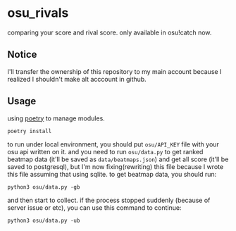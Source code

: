 # osu_rivals

comparing your score and rival score. only available in osu!catch now.

## Notice

I'll transfer the ownership of this repository to my main account because I realized I shouldn't make alt acccount in github.

## Usage

using [poetry](https://python-poetry.org/) to manage modules.

```
poetry install
```

to run under local environment, you should put `osu/API_KEY` file with your osu api written on it.
and you need to run `osu/data.py` to get ranked beatmap data (it'll be saved as `data/beatmaps.json`) and get all score (it'll be saved to postgresql), but I'm now fixing(rewriting) this file because I wrote this file assuming that using sqlite.
to get beatmap data, you should run:

```
python3 osu/data.py -gb
```

and then start to collect. if the process stopped suddenly (because of server issue or etc), you can use this command to continue:

```
python3 osu/data.py -ub
```
